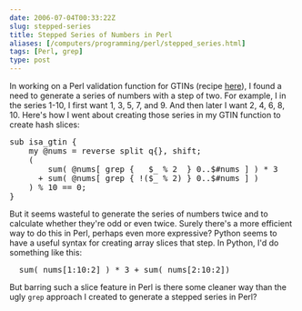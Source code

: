 ```yaml
--- 
date: 2006-07-04T00:33:22Z
slug: stepped-series
title: Stepped Series of Numbers in Perl
aliases: [/computers/programming/perl/stepped_series.html]
tags: [Perl, grep]
type: post
---
```


<p>In working on a Perl validation function for GTINs
(recipe <a href="http://www.gs1.org/productssolutions/idkeys/support/check_digit_calculator.html#how" title="GTIN/EAN/UPC validation tables">here</a>), I found a need to generate a
series of numbers with a step of two. For example, I in the series 1-10, I
first want 1, 3, 5, 7, and 9. And then later I want 2, 4, 6, 8, 10. Here's how
I went about creating those series in my GTIN function to create hash
slices:</p>

<pre>
sub isa_gtin {
    my @nums = reverse split q{}, shift;
    (
        sum( @nums[ grep {   $_ % 2  } 0..$#nums ] ) * 3
      + sum( @nums[ grep { !($_ % 2) } 0..$#nums ] )
    ) % 10 == 0;
}
</pre>

<p>But it seems wasteful to generate the series of numbers twice and to
calculate whether they're odd or even twice. Surely there's a more efficient
way to do this in Perl, perhaps even more expressive? Python seems to have a
useful syntax for creating array slices that step. In Python, I'd do something
like this:</p>

<pre>
  sum( nums[1:10:2] ) * 3 + sum( nums[2:10:2])
</pre>

<p>But barring such a slice feature in Perl is there some cleaner way than the
ugly <code>grep</code> approach I created to generate a stepped series in
Perl?</p>
